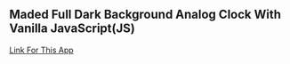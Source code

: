 <h2>Maded Full Dark Background Analog Clock With Vanilla JavaScript(JS)</h2>
<a href="https://pensive-shockley-8b5edb.netlify.app/" target="_blank">Link For This App</a>
